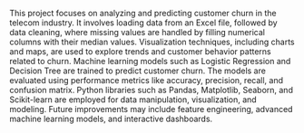 This project focuses on analyzing and predicting customer churn in the telecom industry. 
It involves loading data from an Excel file, followed by data cleaning, where missing values are handled by filling numerical columns with their median values. 
Visualization techniques, including charts and maps, are used to explore trends and customer behavior patterns related to churn. 
Machine learning models such as Logistic Regression and Decision Tree are trained to predict customer churn. 
The models are evaluated using performance metrics like accuracy, precision, recall, and confusion matrix. 
Python libraries such as Pandas, Matplotlib, Seaborn, and Scikit-learn are employed for data manipulation, visualization, and modeling. 
Future improvements may include feature engineering, advanced machine learning models, and interactive dashboards.







